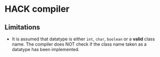 # HACK compiler

## Limitations

* It is assumed that datatype is either `int`, `char`, `boolean` or a **valid** class name. The compiler does NOT check if the class name taken as a datatype has been implemented.